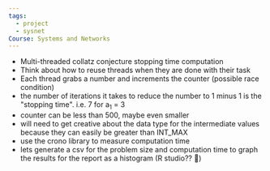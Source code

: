 ```yaml
---
tags:
  - project
  - sysnet
Course: Systems and Networks
---
```

- Multi-threaded collatz conjecture stopping time computation
- Think about how to reuse threads when they are done with their task
- Each thread grabs a number and increments the counter (possible race condition)
- the number of iterations it takes to reduce the number to 1 minus 1 is the "stopping time". i.e. 7 for a<sub>1</sub> = 3
- counter can be less than 500, maybe even smaller
- will need to get creative about the data type for the intermediate values because they can easily be greater than INT_MAX
- use the crono library to measure computation time
- lets generate a csv for the problem size and computation time to graph the results for the report as a histogram (R studio?? 👀)


